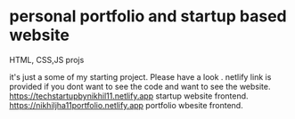 # personal portfolio and startup based website 
HTML, CSS,JS projs


it's just a some of my starting project. Please have a look .
netlify link is provided if you dont want to see the code and want to see the website.
https://techstartupbynikhil11.netlify.app   startup website frontend.
https://nikhiljha11portfolio.netlify.app  portfolio wbesite frontend.
